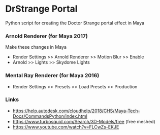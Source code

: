 # DrStrange Portal
Python script for creating the Doctor Strange portal effect in Maya

### Arnold Renderer (for Maya 2017)
Make these changes in Maya
* Render Settings >> Arnold Renderer >> Motion Blur >> Enable
* Arnold >> Lights >> Skydome Lights

### Mental Ray Renderer (for Maya 2016)
* Render Settings >> Presets >> Load Presets >> Production

### Links
* https://help.autodesk.com/cloudhelp/2018/CHS/Maya-Tech-Docs/CommandsPython/index.html
* https://www.turbosquid.com/Search/3D-Models/free (free meshed)
* https://www.youtube.com/watch?v=FLCwZs-EKJE